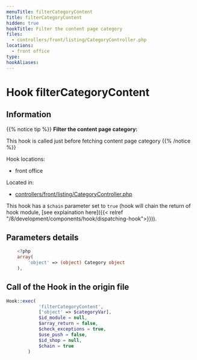 ```yaml
---
menuTitle: filterCategoryContent
Title: filterCategoryContent
hidden: true
hookTitle: Filter the content page category
files:
  - controllers/front/listing/CategoryController.php
locations:
  - front office
type: 
hookAliases:
---
```


# Hook filterCategoryContent

## Information

{{% notice tip %}}
**Filter the content page category:** 

This hook is called just before fetching content page category
{{% /notice %}}

Hook locations: 
  - front office

Located in: 
  - [controllers/front/listing/CategoryController.php](https://github.com/PrestaShop/PrestaShop/blob/8.0.x/controllers/front/listing/CategoryController.php)

This hook has a `$chain` parameter set to `true` (hook will chain the return of hook module, [see explaination here]({{< relref "/8/development/components/hook/dispatching-hook">}})).

## Parameters details

```php
    <?php
    array(
        'object' => (object) Category object
    ),
```

## Call of the Hook in the origin file

```php
Hook::exec(
            'filterCategoryContent',
            ['object' => $categoryVar],
            $id_module = null,
            $array_return = false,
            $check_exceptions = true,
            $use_push = false,
            $id_shop = null,
            $chain = true
        )
```